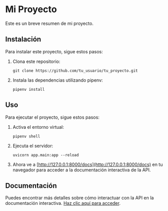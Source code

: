 # Mi Proyecto

Este es un breve resumen de mi proyecto. 

## Instalación

Para instalar este proyecto, sigue estos pasos:

1. Clona este repositorio:

    ```
    git clone https://github.com/tu_usuario/tu_proyecto.git
    ```

2. Instala las dependencias utilizando pipenv:

    ```
    pipenv install
    ```

## Uso

Para ejecutar el proyecto, sigue estos pasos:

1. Activa el entorno virtual:

    ```
    pipenv shell
    ```

2. Ejecuta el servidor:

    ```
    uvicorn app.main:app --reload
    ```

3. Ahora ve a [http://127.0.0.1:8000/docs](http://127.0.0.1:8000/docs) en tu navegador para acceder a la documentación interactiva de la API.

## Documentación

Puedes encontrar más detalles sobre cómo interactuar con la API en la documentación interactiva. [Haz clic aquí para acceder](http://127.0.0.1:8000/docs).
